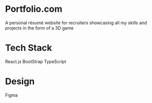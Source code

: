 # Portfolio.com
A personal résumé website for recruiters showcasing all my skills and projects in the form of a 3D game

# Tech Stack
React.js
BootStrap
TypeScript

# Design
Figma
